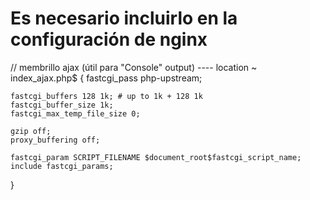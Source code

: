 
# Es necesario incluirlo en la configuración de nginx

// membrillo ajax (útil para "Console" output) ----
location ~ index_ajax\.php$ {
    fastcgi_pass php-upstream;

    fastcgi_buffers 128 1k; # up to 1k + 128 1k
    fastcgi_buffer_size 1k;
    fastcgi_max_temp_file_size 0;

    gzip off;
    proxy_buffering off;

    fastcgi_param SCRIPT_FILENAME $document_root$fastcgi_script_name;
    include fastcgi_params;
}
